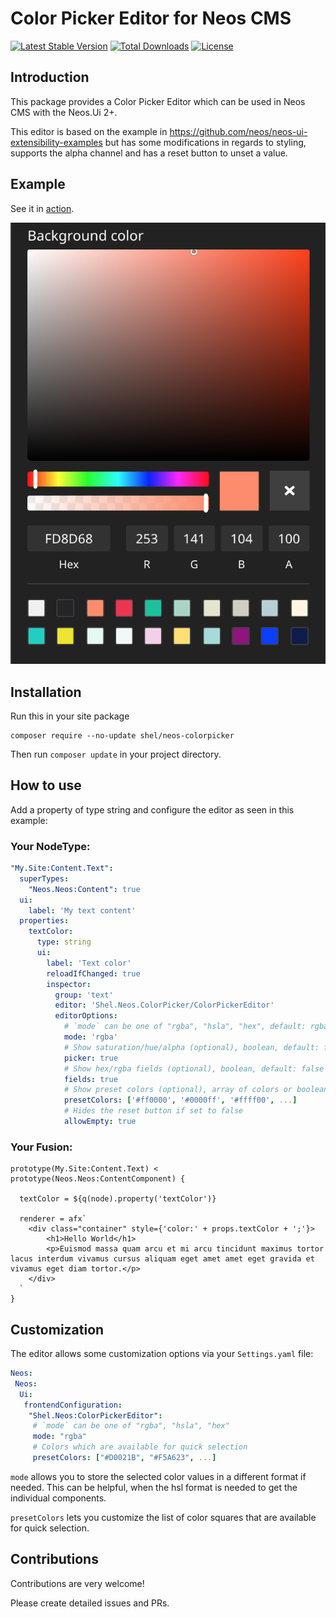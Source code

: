 # Color Picker Editor for Neos CMS    

[![Latest Stable Version](https://poser.pugx.org/shel/neos-colorpicker/v/stable)](https://packagist.org/packages/shel/neos-colorpicker)
[![Total Downloads](https://poser.pugx.org/shel/neos-colorpicker/downloads)](https://packagist.org/packages/shel/neos-colorpicker)
[![License](https://poser.pugx.org/shel/neos-colorpicker/license)](https://packagist.org/packages/shel/neos-colorpicker)

## Introduction

This package provides a Color Picker Editor which can be used
in Neos CMS with the Neos.Ui 2+.

This editor is based on the example in https://github.com/neos/neos-ui-extensibility-examples but 
has some modifications in regards to styling, supports the alpha channel and has a reset button to
unset a value.

## Example           

See it in [action](https://vimeo.com/327331115).

![Colorpicker in Neos CMS sidebar](Documentation/ColorPickerExample.png)  

## Installation

Run this in your site package

```console
composer require --no-update shel/neos-colorpicker
```

Then run `composer update` in your project directory.

## How to use

Add a property of type string and configure the editor as seen in this example:

### Your NodeType:

```yaml
"My.Site:Content.Text":
  superTypes:
    "Neos.Neos:Content": true
  ui:
    label: 'My text content'
  properties:
    textColor:
      type: string
      ui:
        label: 'Text color'
        reloadIfChanged: true
        inspector:
          group: 'text'
          editor: 'Shel.Neos.ColorPicker/ColorPickerEditor'
          editorOptions:
            # `mode` can be one of "rgba", "hsla", "hex", default: rgba
            mode: 'rgba'
            # Show saturation/hue/alpha (optional), boolean, default: false
            picker: true
            # Show hex/rgba fields (optional), boolean, default: false
            fields: true
            # Show preset colors (optional), array of colors or boolean (to disable)
            presetColors: ['#ff0000', '#0000ff', '#ffff00', ...]
            # Hides the reset button if set to false
            allowEmpty: true
```              

### Your Fusion:

```
prototype(My.Site:Content.Text) < prototype(Neos.Neos:ContentComponent) {

  textColor = ${q(node).property('textColor')}

  renderer = afx`
    <div class="container" style={'color:' + props.textColor + ';'}>
        <h1>Hello World</h1>
        <p>Euismod massa quam arcu et mi arcu tincidunt maximus tortor lacus interdum vivamus cursus aliquam eget amet amet eget gravida et vivamus eget diam tortor.</p>
    </div>
  `
}
```

## Customization

The editor allows some customization options via your `Settings.yaml` file:

```yaml
Neos:
 Neos:
  Ui:
   frontendConfiguration:
    "Shel.Neos:ColorPickerEditor":
     # `mode` can be one of "rgba", "hsla", "hex"
     mode: "rgba"
     # Colors which are available for quick selection
     presetColors: ["#D0021B", "#F5A623", ...]
```              
              
`mode` allows you to store the selected color values in a different format if needed. 
This can be helpful, when the hsl format is needed to get the individual components.

`presetColors` lets you customize the list of color squares that are available for quick selection.
  

## Contributions

Contributions are very welcome! 

Please create detailed issues and PRs.

